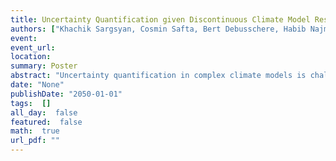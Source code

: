 ```yaml
---
title: Uncertainty Quantification given Discontinuous Climate Model Response and a Limited Number of Model Runs
authors: ["Khachik Sargsyan, Cosmin Safta, Bert Debusschere, Habib Najm"]
event: 
event_url: 
location: 
summary: Poster
abstract: "Uncertainty quantification in complex climate models is challenged by the sparsity of available climate model predictions due to the high computational cost of model runs. Another feature that prevents classical uncertainty analysis from being readily applicable is bifurcative behavior in climate model response with respect to certain input parameters. A typical example is the Atlantic Meridional Overturning Circulation. The predicted maximum overturning stream function exhibits discontinuity across a curve in the space of two uncertain parameters, namely climate sensitivity and CO2 forcing. We outline a methodology for uncertainty quantification given discontinuous model response and a limited number of model runs. Our approach is two-fold. First we detect the discontinuity with Bayesian inference, thus obtaining a probabilistic representation of the discontinuity curve shape and location for arbitrarily distributed input parameter values. Then, we construct spectral representations of uncertainty, using Polynomial Chaos (PC) expansions on either side of the discontinuity curve, leading to an averaged-PC representation of the forward model that allows efficient uncertainty quantification. The approach is enabled by a Rosenblatt transformation that maps each side of the discontinuity to regular domains where desirable orthogonality properties for the spectral bases hold. We obtain PC modes by either orthogonal projection or Bayesian inference, and argue for a hybrid approach that targets a balance between the accuracy provided by the orthogonal projection and the flexibility provided by the Bayesian inference - where the latter allows obtaining reasonable expansions without extra forward model runs. The model output, and its associated uncertainty at specific design points, are then computed by taking an ensemble average over PC expansions corresponding to possible realizations of the discontinuity curve. The methodology is tested on synthetic examples of discontinuous model data with adjustable sharpness and structure."
date: "None"
publishDate: "2050-01-01"
tags:  []
all_day:  false
featured:  false
math:  true
url_pdf: ""
---
```

